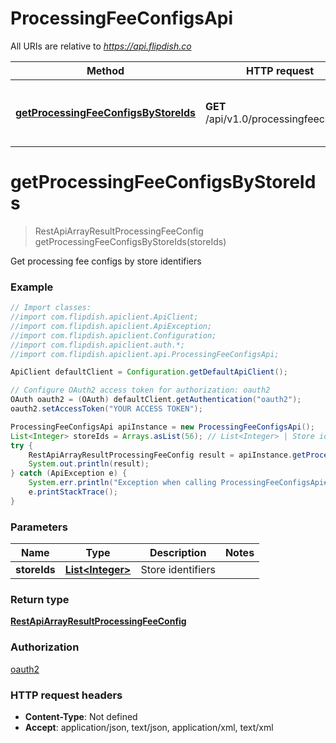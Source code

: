 # ProcessingFeeConfigsApi

All URIs are relative to *https://api.flipdish.co*

Method | HTTP request | Description
------------- | ------------- | -------------
[**getProcessingFeeConfigsByStoreIds**](ProcessingFeeConfigsApi.md#getProcessingFeeConfigsByStoreIds) | **GET** /api/v1.0/processingfeeconfigs | Get processing fee configs by store identifiers


<a name="getProcessingFeeConfigsByStoreIds"></a>
# **getProcessingFeeConfigsByStoreIds**
> RestApiArrayResultProcessingFeeConfig getProcessingFeeConfigsByStoreIds(storeIds)

Get processing fee configs by store identifiers

### Example
```java
// Import classes:
//import com.flipdish.apiclient.ApiClient;
//import com.flipdish.apiclient.ApiException;
//import com.flipdish.apiclient.Configuration;
//import com.flipdish.apiclient.auth.*;
//import com.flipdish.apiclient.api.ProcessingFeeConfigsApi;

ApiClient defaultClient = Configuration.getDefaultApiClient();

// Configure OAuth2 access token for authorization: oauth2
OAuth oauth2 = (OAuth) defaultClient.getAuthentication("oauth2");
oauth2.setAccessToken("YOUR ACCESS TOKEN");

ProcessingFeeConfigsApi apiInstance = new ProcessingFeeConfigsApi();
List<Integer> storeIds = Arrays.asList(56); // List<Integer> | Store identifiers
try {
    RestApiArrayResultProcessingFeeConfig result = apiInstance.getProcessingFeeConfigsByStoreIds(storeIds);
    System.out.println(result);
} catch (ApiException e) {
    System.err.println("Exception when calling ProcessingFeeConfigsApi#getProcessingFeeConfigsByStoreIds");
    e.printStackTrace();
}
```

### Parameters

Name | Type | Description  | Notes
------------- | ------------- | ------------- | -------------
 **storeIds** | [**List&lt;Integer&gt;**](Integer.md)| Store identifiers |

### Return type

[**RestApiArrayResultProcessingFeeConfig**](RestApiArrayResultProcessingFeeConfig.md)

### Authorization

[oauth2](../README.md#oauth2)

### HTTP request headers

 - **Content-Type**: Not defined
 - **Accept**: application/json, text/json, application/xml, text/xml

